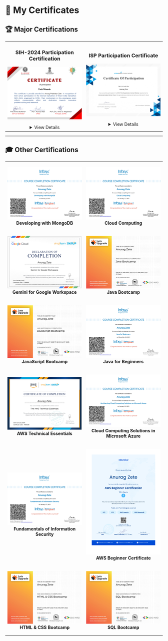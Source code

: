 # 📜 My Certificates

## 🏆 Major Certifications

<div align="center">

<table>
<tr>
<td align="center" width="50%">

### SIH-2024 Participation Certification
![SIH-2024 Participation Certificate](https://github.com/anuragzete/Certificates/blob/main/Certificates/CertificatesImages/sih2024.jpg?raw=true)
<details>
  <summary>View Details</summary>
  - Participated in Smart India Hackathon 2024  
  - Worked on an innovative project with a team  
  - Developed an online platform for open market access to farmers  
  - Gained experience in problem-solving and collaboration  
</details>  

</td>

<td align="center" width="50%">

### ISP Participation Certificate
![ISP Participation Certificate](https://github.com/anuragzete/Certificates/blob/main/Certificates/CertificatesImages/ISP%2047%20FRC%20Webinar%20Cert_page-0001.jpg?raw=true)
<details>
  <summary>View Details</summary>
  - Completed training on Industry Skills Program  
  - Expanded professional network and communicated with new people  
  - Received guidance from industry experts  
</details>  

</table>

</div>

---

## 🎓 Other Certifications

<table>
<tr>
<td align="center" width="50%">

![Developing with MongoDB](https://github.com/anuragzete/Certificates/blob/main/Certificates/CertificatesImages/developing%20with%20mongodb.jpg?raw=true)  
**Developing with MongoDB**

</td>

<td align="center" width="50%">

![Cloud Computing](https://github.com/anuragzete/Certificates/blob/main/Certificates/CertificatesImages/cloudcomputing.jpg?raw=true)  
**Cloud Computing**

</td>
</tr>

<tr>
<td align="center" width="50%">

![Gemini for Google Workspace](https://github.com/anuragzete/Certificates/blob/main/Certificates/CertificatesImages/geminiforgoogle.jpg?raw=true)  
**Gemini for Google Workspace**

</td>

<td align="center" width="50%">

![Java Bootcamp](https://github.com/anuragzete/Certificates/blob/main/Certificates/CertificatesImages/java.jpg?raw=true)  
**Java Bootcamp**

</td>
</tr>

<tr>
<td align="center" width="50%">

![JavaScript Bootcamp](https://github.com/anuragzete/Certificates/blob/main/Certificates/CertificatesImages/js.jpg?raw=true)  
**JavaScript Bootcamp**

</td>

<td align="center" width="50%">

![Java for Beginners](https://github.com/anuragzete/Certificates/blob/main/Certificates/CertificatesImages/javaforbeginners.jpg?raw=true)  
**Java for Beginners**

</td>
</tr>

<tr>
<td align="center" width="50%">

![AWS Technical Essentials](https://github.com/anuragzete/Certificates/blob/main/Certificates/CertificatesImages/awstech-essentials.jpg?raw=true)  
**AWS Technical Essentials**

</td>

<td align="center" width="50%">

![Cloud Computing Solutions in Microsoft Azure](https://github.com/anuragzete/Certificates/blob/main/Certificates/CertificatesImages/cc-on-msazure.jpg?raw=true)  
**Cloud Computing Solutions in Microsoft Azure**

</td>
</tr>

<tr>
<td align="center" width="50%">

![Fundamentals of Information Security](https://github.com/anuragzete/Certificates/blob/main/Certificates/CertificatesImages/fundamentalsofIS.jpg?raw=true)  
**Fundamentals of Information Security**

</td>

<td align="center" width="50%">

![AWS Beginner Certificate](https://github.com/anuragzete/Certificates/blob/main/Certificates/CertificatesImages/edureka-aes.jpg?raw=true)  
**AWS Beginner Certificate**

</td>
</tr>

<tr>
<td align="center" width="50%">

![HTML & CSS Bootcamp](https://github.com/anuragzete/Certificates/blob/main/Certificates/CertificatesImages/html&css.jpg?raw=true)  
**HTML & CSS Bootcamp**

</td>

<td align="center" width="50%">

![SQL Bootcamp](https://github.com/anuragzete/Certificates/blob/main/Certificates/CertificatesImages/sql.jpg?raw=true)  
**SQL Bootcamp**

</td>
</tr>
</table>
